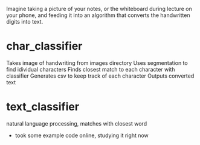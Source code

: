 Imagine taking a picture of your notes, or the whiteboard during lecture on your phone, and feeding it into an algorithm that converts the handwritten digits into text. 


char_classifier
===============
Takes image of handwriting from images directory
Uses segmentation to find idividual characters
Finds closest match to each character with classifier
Generates csv to keep track of each character
Outputs converted text

text_classifier
===============
natural language processing, matches with closest word
- took some example code online, studying it right now